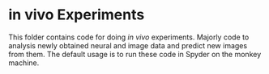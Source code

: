 # in vivo Experiments

This folder contains code for doing *in vivo* experiments. Majorly code to analysis newly obtained neural and image
 data and predict new images from them. The default usage is to run these code in Spyder on the monkey machine. 